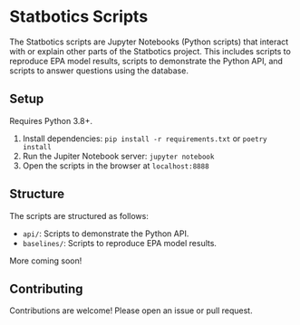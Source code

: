 # Statbotics Scripts

The Statbotics scripts are Jupyter Notebooks (Python scripts) that interact with or explain other parts of the Statbotics project. This includes scripts to reproduce EPA model results, scripts to demonstrate the Python API, and scripts to answer questions using the database.

## Setup

Requires Python 3.8+.

1. Install dependencies: `pip install -r requirements.txt` or `poetry install`
2. Run the Jupiter Notebook server: `jupyter notebook`
3. Open the scripts in the browser at `localhost:8888`

## Structure

The scripts are structured as follows:

- `api/`: Scripts to demonstrate the Python API.
- `baselines/`: Scripts to reproduce EPA model results.

More coming soon!

## Contributing

Contributions are welcome! Please open an issue or pull request.
